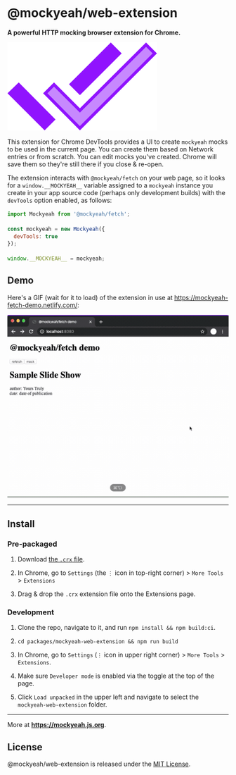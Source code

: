 # @mockyeah/web-extension

**A powerful HTTP mocking browser extension for Chrome.**

<img src="https://raw.githubusercontent.com/mockyeah/mockyeah/master/packages/mockyeah-docs/src/images/logo/mockyeah-600.png" height="200" />

This extension for Chrome DevTools provides a UI to create `mockyeah` mocks to be used in the current page.
You can create them based on Network entries or from scratch.
You can edit mocks you've created. Chrome will save them so they're still there if you close & re-open.

The extension interacts with `@mockyeah/fetch` on your web page, so it looks for a `window.__MOCKYEAH__` variable assigned to a `mockyeah` instance you create in your app source code (perhaps only development builds) with the `devTools` option enabled, as follows:

```js
import Mockyeah from '@mockyeah/fetch';

const mockyeah = new Mockyeah({
  devTools: true
});

window.__MOCKYEAH__ = mockyeah;
```

## Demo

Here's a GIF (wait for it to load) of the extension in use at https://mockyeah-fetch-demo.netlify.com/:

![demo](docs/demo.gif)

---

## Install

### Pre-packaged

1. Download [the `.crx` file](mockyeah.crx?raw=true).

2. In Chrome, go to `Settings` (the `⋮` icon in top-right corner) > `More Tools` > `Extensions`

3. Drag & drop the `.crx` extension file onto the Extensions page.

### Development

1. Clone the repo, navigate to it, and run `npm install && npm build:ci`.

2. `cd packages/mockyeah-web-extension && npm run build`

3. In Chrome, go to `Settings` (`⋮` icon in upper right corner) > `More Tools` > `Extensions`.

4. Make sure `Developer mode` is enabled via the toggle at the top of the page.

5. Click `Load unpacked` in the upper left and navigate to select the `mockyeah-web-extension` folder.

---

More at **https://mockyeah.js.org**.

## License

@mockyeah/web-extension is released under the [MIT License](https://opensource.org/licenses/MIT).
